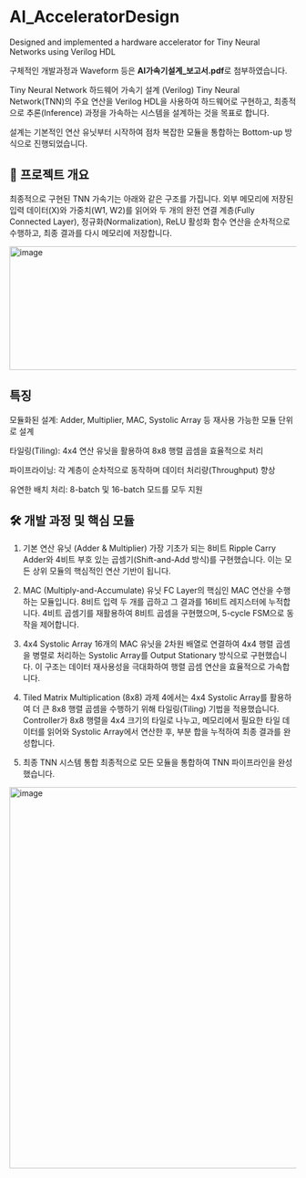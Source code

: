 # AI_AcceleratorDesign
Designed and implemented a hardware accelerator for Tiny Neural Networks using Verilog HDL


구체적인 개발과정과 Waveform 등은 **AI가속기설계_보고서.pdf**로 첨부하였습니다.

Tiny Neural Network 하드웨어 가속기 설계 (Verilog)
Tiny Neural Network(TNN)의 주요 연산을 Verilog HDL을 사용하여 하드웨어로 구현하고, 최종적으로 추론(Inference) 과정을 가속하는 시스템을 설계하는 것을 목표로 합니다.

설계는 기본적인 연산 유닛부터 시작하여 점차 복잡한 모듈을 통합하는 Bottom-up 방식으로 진행되었습니다.

## 🚀 프로젝트 개요
최종적으로 구현된 TNN 가속기는 아래와 같은 구조를 가집니다. 외부 메모리에 저장된 입력 데이터(X)와 가중치(W1, W2)를 읽어와 두 개의 완전 연결 계층(Fully Connected Layer), 정규화(Normalization), ReLU 활성화 함수 연산을 순차적으로 수행하고, 최종 결과를 다시 메모리에 저장합니다.

<img width="940" height="217" alt="image" src="https://github.com/user-attachments/assets/8d79ab03-8559-444b-9cda-7e41d1894508" />


## 특징

모듈화된 설계: Adder, Multiplier, MAC, Systolic Array 등 재사용 가능한 모듈 단위로 설계

타일링(Tiling): 4x4 연산 유닛을 활용하여 8x8 행렬 곱셈을 효율적으로 처리

파이프라이닝: 각 계층이 순차적으로 동작하며 데이터 처리량(Throughput) 향상

유연한 배치 처리: 8-batch 및 16-batch 모드를 모두 지원

## 🛠️ 개발 과정 및 핵심 모듈
1. 기본 연산 유닛 (Adder & Multiplier)
가장 기초가 되는 8비트 Ripple Carry Adder와 4비트 부호 있는 곱셈기(Shift-and-Add 방식)를 구현했습니다. 이는 모든 상위 모듈의 핵심적인 연산 기반이 됩니다.

2. MAC (Multiply-and-Accumulate) 유닛
FC Layer의 핵심인 MAC 연산을 수행하는 모듈입니다. 8비트 입력 두 개를 곱하고 그 결과를 16비트 레지스터에 누적합니다. 4비트 곱셈기를 재활용하여 8비트 곱셈을 구현했으며, 5-cycle FSM으로 동작을 제어합니다.

3. 4x4 Systolic Array
16개의 MAC 유닛을 2차원 배열로 연결하여 4x4 행렬 곱셈을 병렬로 처리하는 Systolic Array를 Output Stationary 방식으로 구현했습니다. 이 구조는 데이터 재사용성을 극대화하여 행렬 곱셈 연산을 효율적으로 가속합니다.


4. Tiled Matrix Multiplication (8x8)
과제 4에서는 4x4 Systolic Array를 활용하여 더 큰 8x8 행렬 곱셈을 수행하기 위해 타일링(Tiling) 기법을 적용했습니다. Controller가 8x8 행렬을 4x4 크기의 타일로 나누고, 메모리에서 필요한 타일 데이터를 읽어와 Systolic Array에서 연산한 후, 부분 합을 누적하여 최종 결과를 완성합니다.


5. 최종 TNN 시스템 통합
최종적으로 모든 모듈을 통합하여 TNN 파이프라인을 완성했습니다.

<img width="960" height="669" alt="image" src="https://github.com/user-attachments/assets/cf9900bc-eb2b-46cf-994d-a163492facef" />
